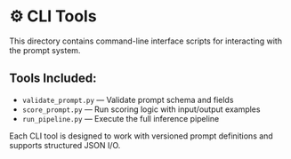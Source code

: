 # ⚙️ CLI Tools

This directory contains command-line interface scripts for interacting with the prompt system.

## Tools Included:
- `validate_prompt.py` — Validate prompt schema and fields
- `score_prompt.py` — Run scoring logic with input/output examples
- `run_pipeline.py` — Execute the full inference pipeline

Each CLI tool is designed to work with versioned prompt definitions and supports structured JSON I/O.